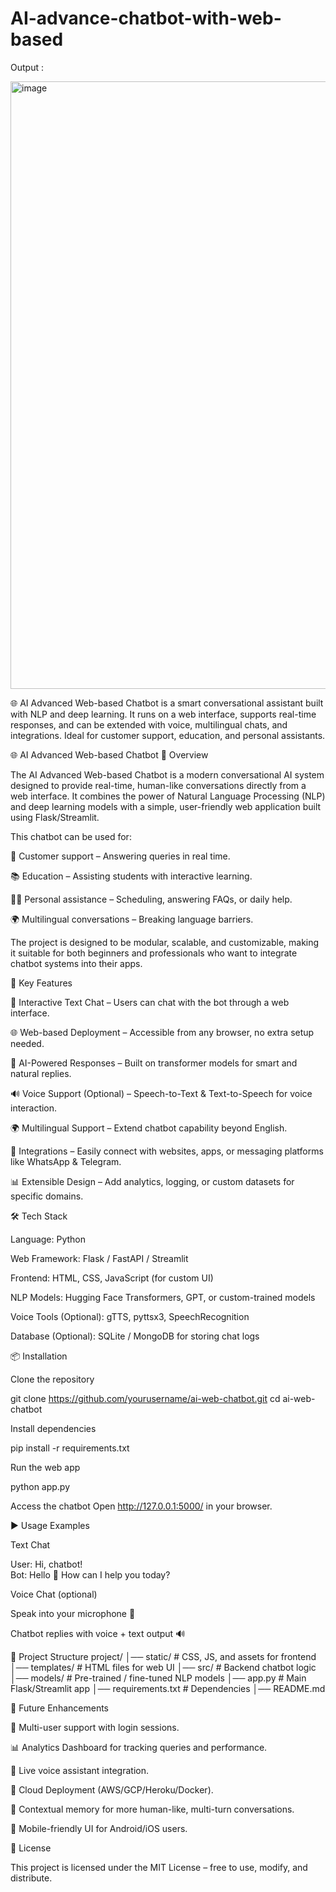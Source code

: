 # AI-advance-chatbot-with-web-based

Output :

<img width="1920" height="972" alt="image" src="https://github.com/user-attachments/assets/d3082ee4-81aa-4165-8278-05f314fd9eb7" />


🌐 AI Advanced Web-based Chatbot is a smart conversational assistant built with NLP and deep learning. It runs on a web interface, supports real-time responses, and can be extended with voice, multilingual chats, and integrations. Ideal for customer support, education, and personal assistants.

🌐 AI Advanced Web-based Chatbot
📖 Overview

The AI Advanced Web-based Chatbot is a modern conversational AI system designed to provide real-time, human-like conversations directly from a web interface.
It combines the power of Natural Language Processing (NLP) and deep learning models with a simple, user-friendly web application built using Flask/Streamlit.

This chatbot can be used for:

🛒 Customer support – Answering queries in real time.

📚 Education – Assisting students with interactive learning.

🧑‍💻 Personal assistance – Scheduling, answering FAQs, or daily help.

🌍 Multilingual conversations – Breaking language barriers.

The project is designed to be modular, scalable, and customizable, making it suitable for both beginners and professionals who want to integrate chatbot systems into their apps.

🚀 Key Features

💬 Interactive Text Chat – Users can chat with the bot through a web interface.

🌐 Web-based Deployment – Accessible from any browser, no extra setup needed.

🧠 AI-Powered Responses – Built on transformer models for smart and natural replies.

🔊 Voice Support (Optional) – Speech-to-Text & Text-to-Speech for voice interaction.

🌍 Multilingual Support – Extend chatbot capability beyond English.

🔌 Integrations – Easily connect with websites, apps, or messaging platforms like WhatsApp & Telegram.

📊 Extensible Design – Add analytics, logging, or custom datasets for specific domains.

🛠️ Tech Stack

Language: Python

Web Framework: Flask / FastAPI / Streamlit

Frontend: HTML, CSS, JavaScript (for custom UI)

NLP Models: Hugging Face Transformers, GPT, or custom-trained models

Voice Tools (Optional): gTTS, pyttsx3, SpeechRecognition

Database (Optional): SQLite / MongoDB for storing chat logs

📦 Installation

Clone the repository

git clone https://github.com/yourusername/ai-web-chatbot.git
cd ai-web-chatbot


Install dependencies

pip install -r requirements.txt


Run the web app

python app.py


Access the chatbot
Open http://127.0.0.1:5000/
 in your browser.

▶️ Usage Examples

Text Chat

User: Hi, chatbot!  
Bot: Hello 👋 How can I help you today?  


Voice Chat (optional)

Speak into your microphone 🎤

Chatbot replies with voice + text output 🔊

📂 Project Structure
project/
│── static/           # CSS, JS, and assets for frontend
│── templates/        # HTML files for web UI
│── src/              # Backend chatbot logic
│── models/           # Pre-trained / fine-tuned NLP models
│── app.py            # Main Flask/Streamlit app
│── requirements.txt  # Dependencies
│── README.md

🔮 Future Enhancements

🤝 Multi-user support with login sessions.

📊 Analytics Dashboard for tracking queries and performance.

🎤 Live voice assistant integration.

🚀 Cloud Deployment (AWS/GCP/Heroku/Docker).

🧠 Contextual memory for more human-like, multi-turn conversations.

📱 Mobile-friendly UI for Android/iOS users.

📜 License

This project is licensed under the MIT License – free to use, modify, and distribute.
